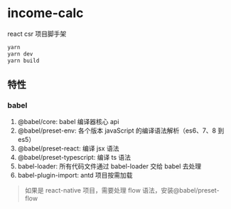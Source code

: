 # income-calc

react csr 项目脚手架

```bash
yarn
yarn dev
yarn build
```

## 特性

### babel

1. @babel/core: babel 编译器核心 api
2. @babel/preset-env: 各个版本 javaScript 的编译语法解析（es6、7、8 到 es5）
3. @babel/preset-react: 编译 jsx 语法
4. @babel/preset-typescript: 编译 ts 语法
5. babel-loader: 所有代码文件通过 babel-loader 交给 babel 去处理
6. babel-plugin-import: antd 项目按需加载

> 如果是 react-native 项目，需要处理 flow 语法，安装@babel/preset-flow
